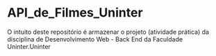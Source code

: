 # API_de_Filmes_Uninter
O intuito deste repositório é armazenar o projeto (atividade prática) da disciplina de Desenvolvimento Web - Back End da Faculdade Uninter.Uninter
